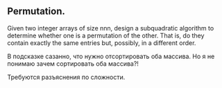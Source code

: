## Permutation.

Given two integer arrays of size nnn, design a subquadratic algorithm to
determine whether one is a permutation of the other. That is, do they
contain exactly the same entries but, possibly, in a different order.

В подсказке сазанно, что нужно отсортировать оба массива. Но я не
понимаю зачем сортировать оба массива?!

Требуются разъяснения по сложности.